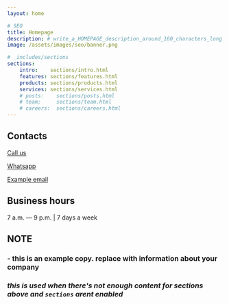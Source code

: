```yaml
---
layout: home

# SEO
title: Homepage
description: # write_a_HOMEPAGE_description_around_160_characters_long
image: /assets/images/seo/banner.png

# _includes/sections
sections:
    intro:    sections/intro.html
    features: sections/features.html
    products: sections/products.html
    services: sections/services.html
    # posts:    sections/posts.html
    # team:     sections/team.html
    # careers:  sections/careers.html
---
```


## Contacts

[Call us](tel:555-555-1234)

[Whatsapp](https://wa.me/385976339502)

[Example email](mailto:example@example.com)

## Business hours
7 a.m. — 9 p.m. | 7 days a week

## NOTE
### - this is an example copy. replace with information about your company

### *this is used when there's not enough content for sections above and `sections` arent enabled*
